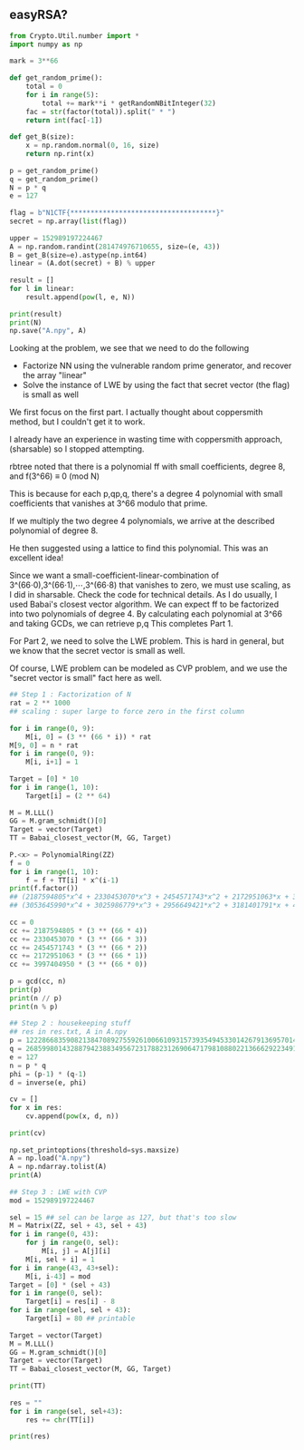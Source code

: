 ## easyRSA?

```python
from Crypto.Util.number import *
import numpy as np
 
mark = 3**66
 
def get_random_prime():
    total = 0
    for i in range(5):
        total += mark**i * getRandomNBitInteger(32)
    fac = str(factor(total)).split(" * ")
    return int(fac[-1])
 
def get_B(size):
    x = np.random.normal(0, 16, size)
    return np.rint(x)
 
p = get_random_prime()
q = get_random_prime()
N = p * q
e = 127
 
flag = b"N1CTF{************************************}"
secret = np.array(list(flag))
 
upper = 152989197224467
A = np.random.randint(281474976710655, size=(e, 43))
B = get_B(size=e).astype(np.int64)
linear = (A.dot(secret) + B) % upper
 
result = []
for l in linear:
    result.append(pow(l, e, N))
 
print(result)
print(N)
np.save("A.npy", A)
```

Looking at the problem, we see that we need to do the following

- Factorize NN using the vulnerable random prime generator, and recover the array "linear"
- Solve the instance of LWE by using the fact that secret vector (the flag) is small as well

We first focus on the first part. I actually thought about coppersmith method, but I couldn't get it to work.

I already have an experience in wasting time with coppersmith approach, (sharsable) so I stopped attempting.



rbtree noted that there is a polynomial ff with small coefficients, degree 8, and f(3^66) ≡ 0 (mod N)

This is because for each p,qp,q, there's a degree 4 polynomial with small coefficients that vanishes at 3^66 modulo that prime.

If we multiply the two degree 4 polynomials, we arrive at the described polynomial of degree 8.

He then suggested using a lattice to find this polynomial. This was an excellent idea!



Since we want a small-coefficient-linear-combination of 3^(66⋅0),3^(66⋅1),⋯,3^(66⋅8) that vanishes to zero, we must use scaling, as I did in sharsable. Check the code for technical details. As I do usually, I used Babai's closest vector algorithm. We can expect ff to be factorized into two polynomials of degree 4. By calculating each polynomial at 3^66 and taking GCDs, we can retrieve p,q This completes Part 1. 



For Part 2, we need to solve the LWE problem. This is hard in general, but we know that the secret vector is small as well. 

Of course, LWE problem can be modeled as CVP problem, and we use the "secret vector is small" fact here as well.



```python
## Step 1 : Factorization of N
rat = 2 ** 1000 
## scaling : super large to force zero in the first column
 
for i in range(0, 9):
    M[i, 0] = (3 ** (66 * i)) * rat
M[9, 0] = n * rat
for i in range(0, 9):
    M[i, i+1] = 1
 
Target = [0] * 10
for i in range(1, 10):
    Target[i] = (2 ** 64)
 
M = M.LLL()
GG = M.gram_schmidt()[0]
Target = vector(Target)
TT = Babai_closest_vector(M, GG, Target)
 
P.<x> = PolynomialRing(ZZ)
f = 0
for i in range(1, 10):
    f = f + TT[i] * x^(i-1)
print(f.factor())
## (2187594805*x^4 + 2330453070*x^3 + 2454571743*x^2 + 2172951063*x + 3997404950) 
## (3053645990*x^4 + 3025986779*x^3 + 2956649421*x^2 + 3181401791*x + 4085160459)
 
cc = 0
cc += 2187594805 * (3 ** (66 * 4))
cc += 2330453070 * (3 ** (66 * 3))
cc += 2454571743 * (3 ** (66 * 2))
cc += 2172951063 * (3 ** (66 * 1))
cc += 3997404950 * (3 ** (66 * 0))
 
p = gcd(cc, n)
print(p)
print(n // p)
print(n % p)
 
## Step 2 : housekeeping stuff
## res in res.txt, A in A.npy
p = 122286683590821384708927559261006610931573935494533014267913695701452160518376584698853935842772049170451497
q = 268599801432887942388349567231788231269064717981088022136662922349190872076740737541006100017108181256486533
e = 127
n = p * q
phi = (p-1) * (q-1)
d = inverse(e, phi)
 
cv = []
for x in res:
    cv.append(pow(x, d, n))
 
print(cv)
 
np.set_printoptions(threshold=sys.maxsize)
A = np.load("A.npy")
A = np.ndarray.tolist(A)
print(A)
 
## Step 3 : LWE with CVP
mod = 152989197224467
 
sel = 15 ## sel can be large as 127, but that's too slow
M = Matrix(ZZ, sel + 43, sel + 43)
for i in range(0, 43):
    for j in range(0, sel):
        M[i, j] = A[j][i]
    M[i, sel + i] = 1
for i in range(43, 43+sel):
    M[i, i-43] = mod
Target = [0] * (sel + 43)
for i in range(0, sel):
    Target[i] = res[i] - 8
for i in range(sel, sel + 43):
    Target[i] = 80 ## printable
 
Target = vector(Target)
M = M.LLL()
GG = M.gram_schmidt()[0]
Target = vector(Target)
TT = Babai_closest_vector(M, GG, Target)
 
print(TT)
 
res = ""
for i in range(sel, sel+43):
    res += chr(TT[i])
 
print(res)
```

